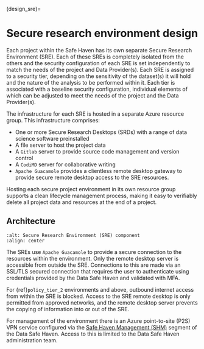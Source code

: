 (design_sre)=

# Secure research environment design

Each project within the Safe Haven has its own separate Secure Research Environment (SRE).
Each of these SREs is completely isolated from the others and the security configuration of each SRE is set independently to match the needs of the project and Data Provider(s).
Each SRE is assigned to a security tier, depending on the sensitivity of the dataset(s) it will hold and the nature of the analysis to be performed within it.
Each tier is associated with a baseline security configuration, individual elements of which can be adjusted to meet the needs of the project and the Data Provider(s).

The infrastructure for each SRE is hosted in a separate Azure resource group.
This infrastructure comprises:

- One or more Secure Research Desktops (SRDs) with a range of data science software preinstalled
- A file server to host the project data
- A `Gitlab` server to provide source code management and version control
- A `CodiMD` server for collaborative writing
- `Apache Guacamole` provides a clientless remote desktop gateway to provide secure remote desktop access to the SRE resources.

Hosting each secure project environment in its own resource group supports a clean lifecycle management process, making it easy to verifiably delete all project data and resources at the end of a project.

## Architecture

```{image} sre_architecture.png
:alt: Secure Research Environment (SRE) component
:align: center
```

The SREs use `Apache Guacamole` to provide a secure connection to the resources within the environment.
Only the remote desktop server is accessible from outside the SRE.
Connections to this are made via an SSL/TLS secured connection that requires the user to authenticate using credentials provided by the Data Safe Haven and validated with MFA.

For {ref}`policy_tier_2` environments and above, outbound internet access from within the SRE is blocked. Access to the SRE remote desktop is only permitted from approved networks, and the remote desktop server prevents the copying of information into or out of the SRE.

For management of the environment there is an Azure point-to-site (P2S) VPN service configured via the [Safe Haven Management (SHM)](shm_details.md) segment of the Data Safe Haven.
Access to this is limited to the Data Safe Haven administration team.
